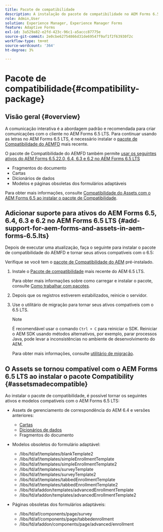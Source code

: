 ```yaml
---
title: Pacote de compatibilidade
description: A instalação do pacote de compatibilidade no AEM Forms 6.5 LTS permite usar os ativos do Gerenciamento de correspondências do AEM Forms 6.5 e versões anteriores, bem como modelos e páginas de formulários adaptáveis obsoletos
role: Admin,User
solution: Experience Manager, Experience Manager Forms
feature: Adaptive Forms
exl-id: 3a529a82-e2fd-423c-96c1-a5accc87775e
source-git-commit: 2e0cbe62754866d31de69547f9af1f2f63930f2c
workflow-type: tm+mt
source-wordcount: '364'
ht-degree: 3%

---
```


# Pacote de compatibilidade{#compatibility-package}

## Visão geral {#overview}

A comunicação interativa é a abordagem padrão e recomendada para criar comunicações com o cliente no AEM Forms 6.5 LTS. Para continuar usando as letras no AEM Forms 6.5 LTS, é necessário instalar o [pacote de Compatibilidade do AEMFD](https://experienceleague.adobe.com/pt-br/docs/experience-manager-release-information/aem-release-updates/forms-updates/aem-forms-releases) mais recente.

O pacote de Compatibilidade do AEMFD também permite [usar os seguintes ativos do AEM Forms 6.5.22.0, 6.4, 6.3 e 6.2 no AEM Forms 6.5 LTS](../../forms/using/compatibility-package.md#add-support-for-aem-forms-and-assets-in-aem-forms)

* Fragmentos do documento
* Cartas
* Dicionários de dados
* Modelos e páginas obsoletas dos formulários adaptáveis

Para obter mais informações, consulte [Compatibilidade do Assets com o AEM Forms 6.5 ao instalar o pacote de Compatibilidade](../../forms/using/compatibility-package.md#assetsmadecompatible).

## Adicionar suporte para ativos do AEM Forms 6.5, 6.4, 6.3 e 6.2 no AEM Forms 6.5 LTS {#add-support-for-aem-forms-and-assets-in-aem-forms-6.5.lts}

Depois de executar uma atualização, faça o seguinte para instalar o pacote de compatibilidade do AEMFD e tornar seus ativos compatíveis com o 6.5:

Verifique se você tem o [pacote de Compatibilidade do AEM](https://experienceleague.adobe.com/pt-br/docs/experience-manager-release-information/aem-release-updates/forms-updates/aem-forms-releases) pré-instalado.

1. Instale o [Pacote de compatibilidade](https://experienceleague.adobe.com/pt-br/docs/experience-manager-release-information/aem-release-updates/forms-updates/aem-forms-releases) mais recente do AEM 6.5 LTS.

   Para obter mais informações sobre como carregar e instalar o pacote, consulte [Como trabalhar com pacotes](/help/sites-administering/package-manager.md).

1. Depois que os registros estiverem estabilizados, reinicie o servidor.
1. Use o utilitário de migração para tornar seus ativos compatíveis com o 6.5 LTS.

   >[!NOTE]
   >
   > É recomendável usar o comando `Ctrl + C` para reiniciar o SDK. Reiniciar o AEM SDK usando métodos alternativos, por exemplo, parar processos Java, pode levar a inconsistências no ambiente de desenvolvimento do AEM.

   Para obter mais informações, consulte [utilitário de migração](../../forms/using/migration-utility.md).

## O Assets se tornou compatível com o AEM Forms 6.5 LTS ao instalar o pacote Compatibility {#assetsmadecompatible}

Ao instalar o pacote de compatibilidade, é possível tornar os seguintes ativos e modelos compatíveis com o AEM Forms 6.5 LTS:

* Assets de gerenciamento de correspondência do AEM 6.4 e versões anteriores:

   * [Cartas](../../forms/using/create-letter.md)
   * [Dicionários de dados](/help/forms/using/data-dictionary.md)
   * Fragmentos do documento

* Modelos obsoletos do formulário adaptável:

   * /libs/fd/af/templates/blankTemplate2
   * /libs/fd/af/templates/simpleEnrollmentTemplate
   * /libs/fd/af/templates/simpleEnrollmentTemplate2
   * /libs/fd/af/templates/surveyTemplate
   * /libs/fd/af/templates/surveyTemplate2
   * /libs/fd/af/templates/tabbedEnrollmentTemplate
   * /libs/fd/af/templates/tabbedEnrollmentTemplate2
   * /libs/fd/afaddon/templates/advancedEnrollmentTemplate
   * /libs/fd/afaddon/templates/advancedEnrollmentTemplate2

* Páginas obsoletas dos formulários adaptáveis:

   * /libs/fd/af/components/page/survey
   * /libs/fd/af/components/page/tabbedenrollment
   * /libs/fd/afaddon/components/page/advanced/enrollment
